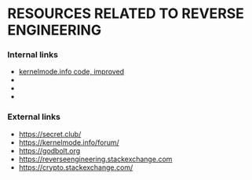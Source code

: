 # RESOURCES RELATED TO REVERSE ENGINEERING

### Internal links
- [kernelmode.info code, improved](https://github.com/loneicewolf/KernelMode-Code)
- 
- 
- 

### External links
- https://secret.club/
- https://kernelmode.info/forum/
- https://godbolt.org 
- https://reverseengineering.stackexchange.com
- https://crypto.stackexchange.com/

